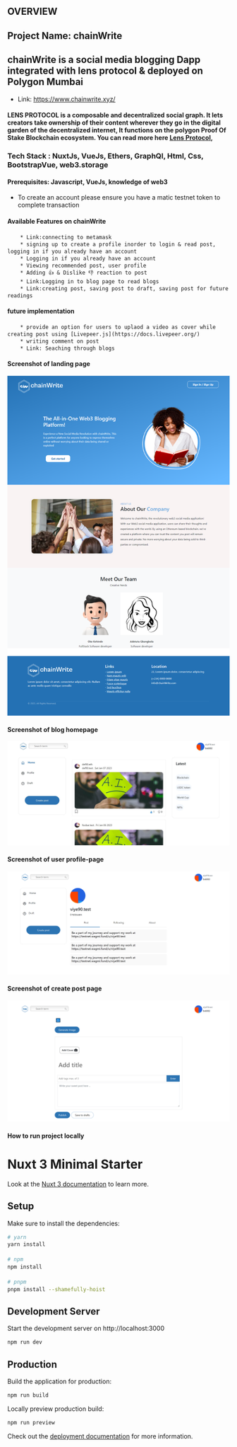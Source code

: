 ## OVERVIEW 

## Project Name: chainWrite

## chainWrite is a social media blogging Dapp integrated with lens protocol & deployed on Polygon Mumbai

- Link: https://www.chainwrite.xyz/

#### LENS PROTOCOL is a composable and decentralized social graph. It lets creators take ownership of their content wherever they go in the digital garden of the decentralized internet, It functions on the polygon Proof Of Stake Blockchain ecosystem. You can read more here [Lens Protocol](https://www.lens.dev/), 

### Tech Stack : NuxtJs, VueJs, Ethers, GraphQl, Html, Css, BootstrapVue, web3.storage

#### Prerequisites: Javascript, VueJs, knowledge of web3


- To create an account please ensure you have a matic testnet token to complete transaction

#### Available Features on chainWrite
        * Link:connecting to metamask
        * signing up to create a profile inorder to login & read post, logging in if you already have an account
        * Logging in if you already have an account
        * Viewing recommended post, user profile
        * Adding 👍 & Dislike 👎 reaction to post
        * Link:Logging in to blog page to read blogs
        * Link:creating post, saving post to draft, saving post for future readings

#### future implementation
        * provide an option for users to uplaod a video as cover while creating post using [Livepeer.js](https://docs.livepeer.org/)
        * writing comment on post
        * Link: Seaching through blogs
       
        
#### Screenshot of landing page
![image](./images/homepage.png "Optional Title")

#### Screenshot of blog homepage
![image](./images/blogpage.JPG "Optional Title")

#### Screenshot of user profile-page
![image](./images/profile.png "Optional Title")

#### Screenshot of create post page
![image](./images/createPost.png "Optional Title")


#### How to run project locally

# Nuxt 3 Minimal Starter

Look at the [Nuxt 3 documentation](https://nuxt.com/docs/getting-started/introduction) to learn more.

## Setup

Make sure to install the dependencies:

```bash
# yarn
yarn install

# npm
npm install

# pnpm
pnpm install --shamefully-hoist
```

## Development Server

Start the development server on http://localhost:3000

```bash
npm run dev
```

## Production

Build the application for production:

```bash
npm run build
```

Locally preview production build:

```bash
npm run preview
```

Check out the [deployment documentation](https://nuxt.com/docs/getting-started/deployment) for more information.
